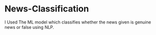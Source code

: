 # News-Classification
I Used The ML model which classifies whether the news given is genuine news or false using NLP.
